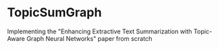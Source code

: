# TopicSumGraph
Implementing the "Enhancing Extractive Text Summarization with Topic-Aware Graph Neural Networks" paper from scratch
